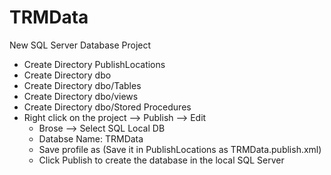 # TRMData

New SQL Server Database Project

- Create Directory PublishLocations
- Create Directory dbo
- Create Directory dbo/Tables
- Create Directory dbo/views
- Create Directory dbo/Stored Procedures
- Right click on the project --> Publish --> Edit 
	- Brose --> Select SQL Local DB
	- Databse Name: TRMData
	- Save profile as (Save it in PublishLocations as TRMData.publish.xml)
	- Click Publish to create the database in the local SQL Server